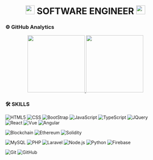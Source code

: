 <h1 align="center">
  <img src="https://media.giphy.com/media/hvRJCLFzcasrR4ia7z/giphy.gif" width="28">
   SOFTWARE ENGINEER
  <img src="https://media.giphy.com/media/hvRJCLFzcasrR4ia7z/giphy.gif" width="28">
</h1>

### ⚙️ GitHub Analytics

<p align="center">
  <a href="https://github.com/ene519">
    <img height="180em" src="https://github-readme-stats-eight-theta.vercel.app/api?username=ene519&show_icons=true&theme=algolia&include_all_commits=true&count_private=true"/>
    <img height="180em" src="https://github-readme-stats-eight-theta.vercel.app/api/top-langs/?username=ene519&layout=compact&langs_count=8&theme=algolia"/>
  </a>
</p>

### 🛠️ SKILLS

![HTML5](https://img.shields.io/badge/-HTML5-333333?style=flat&logo=HTML5)
![CSS](https://img.shields.io/badge/-CSS-333333?style=flat&logo=CSS3&logoColor=1572B6)
![BootStrap](https://img.shields.io/badge/-BootStrap-333333?style=flat&logo=bootstrap&logoColor=1572B6)
![JavaScript](https://img.shields.io/badge/-JavaScript-333333?style=flat&logo=javascript)
![TypeScript](https://img.shields.io/badge/-TypeScript-333333?style=flat&logo=typescript)
![JQuery](https://img.shields.io/badge/-JQuery-333333?style=flat&logo=jquery)
![React](https://img.shields.io/badge/-React-333333?style=flat&logo=react)
![Vue](https://img.shields.io/badge/-Vue-333333?style=flat&logo=v)
![Angular](https://img.shields.io/badge/-Angular-333333?style=flat&logo=angular)

![Blockchain](https://img.shields.io/badge/-Blockchain-333333?style=flat&logo=bitcoin)
![Ethereum](https://img.shields.io/badge/-Ethereum-333333?style=flat&logo=ethereum)
![Solidity](https://img.shields.io/badge/-Solidity-333333?style=flat&logo=solidity&logoColor=228475)

![MySQL](https://img.shields.io/badge/-MySQL-333333?style=flat&logo=mysql)
![PHP](https://img.shields.io/badge/-PHP-333333?style=flat&logo=PHP)
![Laravel](https://img.shields.io/badge/-Laravel-333333?style=flat&logo=Laravel)
![Node.js](https://img.shields.io/badge/-Node.js-333333?style=flat&logo=node.js)
![Python](https://img.shields.io/badge/-Python-333333?style=flat&logo=python)
![Firebase](https://img.shields.io/badge/-Firebase-333333?style=flat&logo=firebase)

![Git](https://img.shields.io/badge/-Git-333333?style=flat&logo=git)
![GitHub](https://img.shields.io/badge/-GitHub-333333?style=flat&logo=github)
